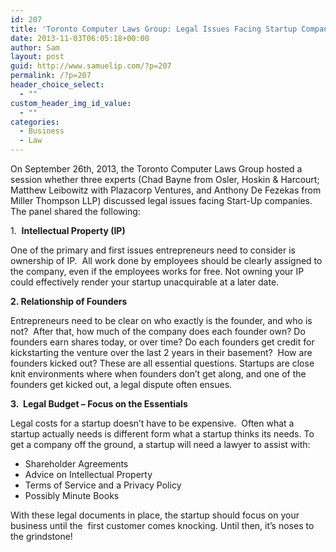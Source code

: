```yaml
---
id: 207
title: 'Toronto Computer Laws Group: Legal Issues Facing Startup Companies'
date: 2013-11-03T06:05:18+00:00
author: Sam
layout: post
guid: http://www.samuelip.com/?p=207
permalink: /?p=207
header_choice_select:
  - ""
custom_header_img_id_value:
  - ""
categories:
  - Business
  - Law
---
```

On September 26th, 2013, the Toronto Computer Laws Group hosted a session whether three experts (Chad Bayne from Osler, Hoskin & Harcourt; Matthew Leibowitz with Plazacorp Ventures, and Anthony De Fezekas from Miller Thompson LLP) discussed legal issues facing Start-Up companies. The panel shared the following:

1.  **Intellectual Property (IP)**

One of the primary and first issues entrepreneurs need to consider is ownership of IP.  All work done by employees should be clearly assigned to the company, even if the employees works for free. Not owning your IP could effectively render your startup unacquirable at a later date.

**2. Relationship of Founders**

Entrepreneurs need to be clear on who exactly is the founder, and who is not?  After that, how much of the company does each founder own? Do founders earn shares today, or over time? Do each founders get credit for kickstarting the venture over the last 2 years in their basement?  How are founders kicked out? These are all essential questions. Startups are close knit environments where when founders don&#8217;t get along, and one of the founders get kicked out, a legal dispute often ensues.

**3.  Legal Budget &#8211; Focus on the Essentials**

Legal costs for a startup doesn&#8217;t have to be expensive.  Often what a startup actually needs is different form what a startup thinks its needs. To get a company off the ground, a startup will need a lawyer to assist with:

  * Shareholder Agreements
  * Advice on Intellectual Property
  * Terms of Service and a Privacy Policy
  * Possibly Minute Books

With these legal documents in place, the startup should focus on your business until the  first customer comes knocking. Until then, it&#8217;s noses to the grindstone!

&nbsp;

&nbsp;

&nbsp;